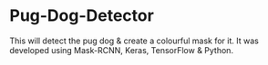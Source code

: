 # Pug-Dog-Detector
This will detect the pug dog &amp; create a colourful mask for it. It was developed using Mask-RCNN, Keras, TensorFlow &amp; Python.
